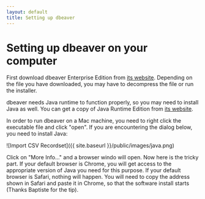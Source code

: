 ```yaml
---
layout: default
title: Setting up dbeaver
---
```

# Setting up dbeaver on your computer

First download dbeaver Enterprise Edition from [its website](http://dbeaver.jkiss.org/download/). Depending on the file you have downloaded, you may have to decompress the file or run the installer.

dbeaver needs Java runtime to function properly, so you may need to install Java as well. You can get
 a copy of Java Runtime Edition from [its website](http://java.com/en/download/mac_download.jsp?locale=en).

In order to run dbeaver on a Mac machine, you need to right click the executable file and click "open". If you are encountering the dialog below, you need to install Java:

![Import CSV Recordset]({{ site.baseurl }}/public/images/java.png)

Click on "More Info..." and a browser windo will open. Now here is the tricky part. If your default browser is Chrome, you will get access to the appropriate version of Java you need for this purpose. If your default browser is Safari, nothing will happen. You will need to copy the address shown in Safari and paste it in Chrome, so that the software install starts (Thanks Baptiste for the tip).
